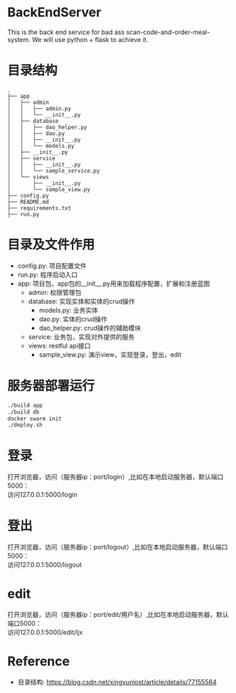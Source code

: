 # BackEndServer
This is the back end service for bad ass  scan-code-and-order-meal-system.
We will use python + flask to achieve it.

# 目录结构
```
.
├── app
│   ├── admin
│   │   ├── admin.py
│   │   └── __init__.py
│   ├── database
│   │   ├── dao_helper.py
│   │   ├── dao.py
│   │   ├── __init__.py
│   │   └── models.py
│   ├── __init__.py
│   ├── service
│   │   ├── __init__.py
│   │   └── sample_service.py
│   └── views
│       ├── __init__.py
│       └── sample_view.py
├── config.py
├── README.md
├── requirements.txt
├── run.py
```

# 目录及文件作用
* config.py: 项目配置文件
* run.py: 程序启动入口
* app: 项目包，app包的__init__.py用来加载程序配置，扩展和注册蓝图
  * admin: 权限管理包
  * database: 实现实体和实体的crud操作
     * models.py: 业务实体
     * dao.py: 实体的crud操作
     * dao_helper.py: crud操作的辅助模块
  * service: 业务包，实现对外提供的服务
  * views: restful api接口
      * sample_view.py: 演示view，实现登录，登出，edit

# 服务器部署运行
```sh
./build app
./build db
docker swarm init
./deploy.sh
```
# 登录
打开浏览器，访问（服务器ip：port/login）,比如在本地启动服务器，默认端口5000：  
访问127.0.0.1:5000/login

# 登出
打开浏览器，访问（服务器ip：port/logout）,比如在本地启动服务器，默认端口5000：  
访问127.0.0.1:5000/logout

# edit
打开浏览器，访问（服务器ip：port/edit/用户名）,比如在本地启动服务器，默认端口5000：  
访问127.0.0.1:5000/edit/ljx

# Reference
* 目录结构: https://blog.csdn.net/xingyunlost/article/details/77155584
